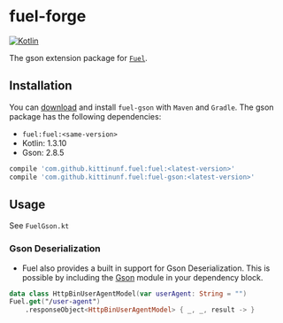 # fuel-forge
[![Kotlin](https://img.shields.io/badge/Kotlin-1.3.10-blue.svg)](https://kotlinlang.org)

The gson extension package for [`Fuel`](../README.md).

## Installation

You can [download](https://bintray.com/kittinunf/maven/Fuel-Android/_latestVersion) and install `fuel-gson` with `Maven` and `Gradle`. The gson package has the following dependencies:
* `fuel:fuel:<same-version>`
* Kotlin: 1.3.10
* Gson: 2.8.5

```groovy
compile 'com.github.kittinunf.fuel:fuel:<latest-version>'
compile 'com.github.kittinunf.fuel:fuel-gson:<latest-version>'
```

## Usage

See `FuelGson.kt`

### Gson Deserialization

* Fuel also provides a built in support for Gson Deserialization. This is possible by including the [Gson](https://github.com/kittinunf/Fuel/tree/master/fuel-gson) module in your dependency block.

```kotlin
data class HttpBinUserAgentModel(var userAgent: String = "")
Fuel.get("/user-agent")
    .responseObject<HttpBinUserAgentModel> { _, _, result -> }
```
